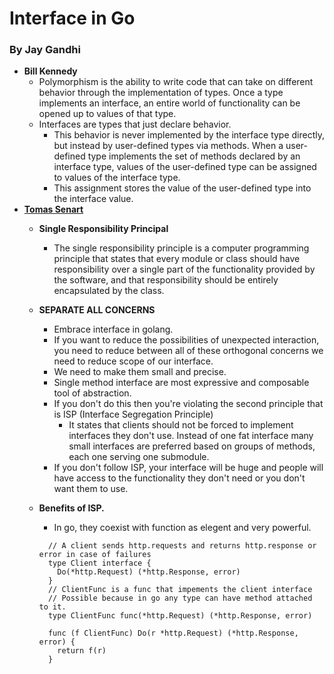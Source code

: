 # Interface in Go
### By Jay Gandhi
- <b>Bill Kennedy</b>
  - Polymorphism is the ability to write code that can take on different behavior through the implementation of types. Once a type implements an interface, an entire world of functionality can be opened up to values of that type.
  - Interfaces are types that just declare behavior.
    - This behavior is never implemented by the interface type directly, but instead by user-defined types via methods. When a user-defined type implements the set of methods declared by an interface type, values of the user-defined type can be assigned to values of the interface type.
    - This assignment stores the value of the user-defined type into the interface value.
- [<b>Tomas Senart</b>](https://youtu.be/xyDkyFjzFVc)
  - <b>Single Responsibility Principal</b>
    - The single responsibility principle is a computer programming principle that states that every module or class should have responsibility over a single part of the functionality provided by the software, and that responsibility should be entirely encapsulated by the class.
  - <b> SEPARATE ALL CONCERNS </b>
    - Embrace interface in golang.
    - If you want to reduce the possibilities of unexpected interaction, you need to reduce between all of these orthogonal concerns we need to reduce scope of our interface.
    - We need to make them small and precise.
    - Single method interface are most expressive and composable tool of abstraction.
    - If you don't do this then you're violating the second principle that is ISP (Interface Segregation Principle)
      - It states that clients should not be forced to implement interfaces they don't use. Instead of one fat interface many small interfaces are preferred based on groups of methods, each one serving one submodule.
    - If you don't follow ISP, your interface will be huge and people will have access to the functionality they don't need or you don't want them to use.
  - <b>Benefits of ISP.</b>
      - In go, they coexist with function as elegent and very powerful.

      ```
        // A client sends http.requests and returns http.response or error in case of failures
        type Client interface {
          Do(*http.Request) (*http.Response, error)
        }
        // ClientFunc is a func that impements the client interface
        // Possible because in go any type can have method attached to it.
        type ClientFunc func(*http.Request) (*http.Response, error)

        func (f ClientFunc) Do(r *http.Request) (*http.Response, error) {
          return f(r)
        }
      ```
